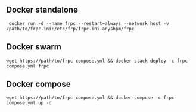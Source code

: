 ## Docker standalone

``` docker run -d --name frpc --restart=always --network host -v /path/to/frpc.ini:/etc/frp/frpc.ini anyshpm/frpc```

## Docker swarm

```wget https://path/to/frpc-compose.yml && docker stack deploy -c frpc-compose.yml frpc```

## Docker compose

```wget https://path/to/frpc-compose.yml && docker-compose -c frpc-compose.yml up -d```

